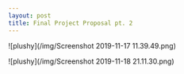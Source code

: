 ```yaml
---
layout: post
title: Final Project Proposal pt. 2
---
```


![plushy](/img/Screenshot 2019-11-17 11.39.49.png)

![plushy](/img/Screenshot 2019-11-18 21.11.30.png)

